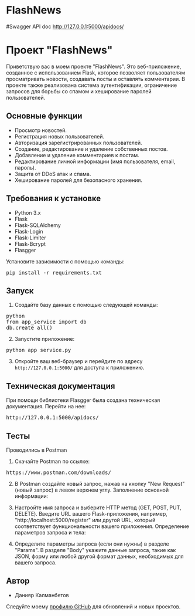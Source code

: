 # FlashNews

#Swagger API doc
http://127.0.0.1:5000/apidocs/

# Проект "FlashNews"

Приветствую вас в моем проекте "FlashNews". Это веб-приложение, созданное с использованием Flask, которое позволяет пользователям просматривать новости, создавать посты и оставлять комментарии. В проекте также реализована система аутентификации, ограничение запросов для борьбы со спамом и хеширование паролей пользователей.

## Основные функции

- Просмотр новостей.
- Регистрация новых пользователей.
- Авторизация зарегистрированных пользователей.
- Создание, редактирование и удаление собственных постов.
- Добавление и удаление комментариев к постам.
- Редактирование личной информации (имя пользователя, email, пароль).
- Защита от DDoS атак и спама.
- Хеширование паролей для безопасного хранения.

## Требования к установке

- Python 3.x
- Flask
- Flask-SQLAlchemy
- Flask-Login
- Flask-Limiter
- Flask-Bcrypt
- Flasgger

Установите зависимости с помощью команды:

<pre>
pip install -r requirements.txt
</pre>

## Запуск

1. Создайте базу данных с помощью следующей команды:

<pre>
python 
from app_service import db 
db.create_all()
</pre>


2. Запустите приложение:

<pre>
python app_service.py
</pre>

3. Откройте ваш веб-браузер и перейдите по адресу `http://127.0.0.1:5000/` для доступа к приложению.

## Техническая документация

При помощи библиотеки Flasgger была создана техническая документация. Перейти на нее:
<pre>http://127.0.0.1:5000/apidocs/</pre>

## Тесты

Проводились в Postman

1. Скачайте Postman по ссылке:
<pre>https://www.postman.com/downloads/</pre>

2. В Postman создайте новый запрос, нажав на кнопку "New Request" (новый запрос) в левом верхнем углу.
Заполнение основной информации:

3. Настройте имя запроса и выберите HTTP метод (GET, POST, PUT, DELETE).
Введите URL вашего Flask-приложения, например, "http://localhost:5000/register" или другой URL, который соответствует функциональности вашего приложения.
Определение параметров запроса и тела:

4. Определите параметры запроса (если они нужны) в разделе "Params".
В разделе "Body" укажите данные запроса, такие как JSON, форму или любой другой формат данных, необходимых для вашего запроса.

## Автор

* Данияр Калманбетов

Следуйте моему [профилю GitHub](https://github.com/daniyarsus) для обновлений и новых проектов.

